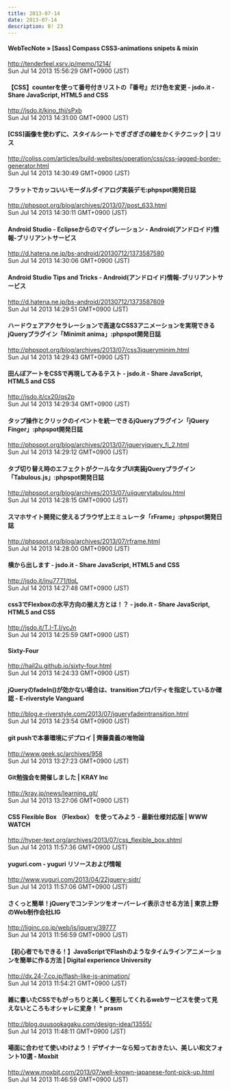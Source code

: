 ```yaml
---
title: 2013-07-14
date: 2013-07-14
description: B! 23
---
```


#### WebTecNote » [Sass] Compass CSS3-animations snipets & mixin
http://tenderfeel.xsrv.jp/memo/1214/<br>
Sun Jul 14 2013 15:56:29 GMT+0900 (JST)<br>


#### 【CSS】counterを使って番号付きリストの『番号』だけ色を変更 - jsdo.it - Share JavaScript, HTML5 and CSS
http://jsdo.it/kino_thi/sPxb<br>
Sun Jul 14 2013 14:31:00 GMT+0900 (JST)<br>


####   [CSS]画像を使わずに、スタイルシートでぎざぎざの線をかくテクニック | コリス
http://coliss.com/articles/build-websites/operation/css/css-jagged-border-generator.html<br>
Sun Jul 14 2013 14:30:49 GMT+0900 (JST)<br>


#### フラットでカッコいいモーダルダイアログ実装デモ:phpspot開発日誌
http://phpspot.org/blog/archives/2013/07/post_633.html<br>
Sun Jul 14 2013 14:30:11 GMT+0900 (JST)<br>


#### Android Studio - Eclipseからのマイグレーション - Android(アンドロイド)情報-ブリリアントサービス
http://d.hatena.ne.jp/bs-android/20130712/1373587580<br>
Sun Jul 14 2013 14:30:06 GMT+0900 (JST)<br>


#### Android Studio Tips and Tricks - Android(アンドロイド)情報-ブリリアントサービス
http://d.hatena.ne.jp/bs-android/20130712/1373587609<br>
Sun Jul 14 2013 14:29:51 GMT+0900 (JST)<br>


#### ハードウェアアクセラレーションで高速なCSS3アニメーションを実現できるjQueryプラグイン「Minimit anima」:phpspot開発日誌
http://phpspot.org/blog/archives/2013/07/css3jqueryminim.html<br>
Sun Jul 14 2013 14:29:43 GMT+0900 (JST)<br>


#### 田んぼアートをCSSで再現してみるテスト - jsdo.it - Share JavaScript, HTML5 and CSS
http://jsdo.it/cx20/qs2p<br>
Sun Jul 14 2013 14:29:34 GMT+0900 (JST)<br>


#### タップ操作とクリックのイベントを統一できるjQueryプラグイン「jQuery Finger」:phpspot開発日誌
http://phpspot.org/blog/archives/2013/07/jqueryjquery_fi_2.html<br>
Sun Jul 14 2013 14:29:12 GMT+0900 (JST)<br>


#### タブ切り替え時のエフェクトがクールなタブUI実装jQueryプラグイン「Tabulous.js」:phpspot開発日誌
http://phpspot.org/blog/archives/2013/07/uijquerytabulou.html<br>
Sun Jul 14 2013 14:28:15 GMT+0900 (JST)<br>


#### スマホサイト開発に使えるブラウザ上エミュレータ「rFrame」:phpspot開発日誌
http://phpspot.org/blog/archives/2013/07/rframe.html<br>
Sun Jul 14 2013 14:28:00 GMT+0900 (JST)<br>


#### 横から出します - jsdo.it - Share JavaScript, HTML5 and CSS
http://jsdo.it/inu7771/tlqL<br>
Sun Jul 14 2013 14:27:48 GMT+0900 (JST)<br>


#### css3でFlexboxの水平方向の揃え方とは！？ - jsdo.it - Share JavaScript, HTML5 and CSS
http://jsdo.it/T.I-T.I/ycJn<br>
Sun Jul 14 2013 14:25:59 GMT+0900 (JST)<br>


#### Sixty-Four
http://hail2u.github.io/sixty-four.html<br>
Sun Jul 14 2013 14:24:33 GMT+0900 (JST)<br>


#### jQueryのfadeIn()が効かない場合は、transitionプロパティを指定しているか確認 - E-riverstyle Vanguard
http://blog.e-riverstyle.com/2013/07/jqueryfadeintransition.html<br>
Sun Jul 14 2013 14:23:54 GMT+0900 (JST)<br>


#### git pushで本番環境にデプロイ | 齊藤貴義の唯物論
http://www.geek.sc/archives/958<br>
Sun Jul 14 2013 13:27:23 GMT+0900 (JST)<br>


#### Git勉強会を開催しました | KRAY Inc
http://kray.jp/news/learning_git/<br>
Sun Jul 14 2013 13:27:06 GMT+0900 (JST)<br>


#### CSS Flexible Box （Flexbox） を使ってみよう - 最新仕様対応版 | WWW WATCH
http://hyper-text.org/archives/2013/07/css_flexible_box.shtml<br>
Sun Jul 14 2013 11:57:36 GMT+0900 (JST)<br>


#### yuguri.com - yuguri リソースおよび情報
http://www.yuguri.com/2013/04/22jquery-sidr/<br>
Sun Jul 14 2013 11:57:06 GMT+0900 (JST)<br>


#### さくっと簡単！jQueryでコンテンツをオーバーレイ表示させる方法 | 東京上野のWeb制作会社LIG
http://liginc.co.jp/web/js/jquery/39777<br>
Sun Jul 14 2013 11:56:59 GMT+0900 (JST)<br>


####  【初心者でもできる！】JavaScriptでFlashのようなタイムラインアニメーションを簡単に作る方法 | Digital experience University
http://dx.24-7.co.jp/flash-like-js-animation/<br>
Sun Jul 14 2013 11:54:21 GMT+0900 (JST)<br>


#### 雑に書いたCSSでもがっちりと美しく整形してくれるwebサービスを使って見えないところもオシャレに変身！ * prasm
http://blog.quusookagaku.com/design-idea/13555/<br>
Sun Jul 14 2013 11:48:11 GMT+0900 (JST)<br>


#### 場面に合わせて使いわけよう！デザイナーなら知っておきたい、美しい和文フォント10選 - Moxbit
http://www.moxbit.com/2013/07/well-known-japanese-font-pick-up.html<br>
Sun Jul 14 2013 11:46:59 GMT+0900 (JST)<br>


